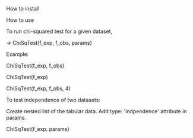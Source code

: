 

How to install

How to use

To run chi-squared test for a given dataset, 

-> ChiSqTest(f_exp, f_obs, params) 

Example:

ChiSqTest(f_exp, f_obs)

ChiSqTest(f_exp)

ChiSqTest(f_exp, f_obs, 4)


To test independence of two datasets:

Create nested list of the tabular data.
Add type: 'indpendence' attribute in params.

ChiSqTest(f_exp, params)


